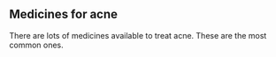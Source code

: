 ## Medicines for acne

There are lots of medicines available to treat acne. These are the most common ones.
